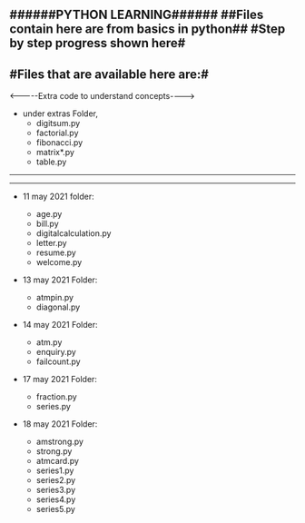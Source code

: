 ######PYTHON LEARNING######
##Files contain here are from basics in python##
#Step by step progress shown here#
--------------------------------------
#Files that are available here are:#
---------------------------------------
<-----Extra code to understand concepts---->
* under extras Folder,
   * digitsum.py
   * factorial.py
   * fibonacci.py
   * matrix*.py
   * table.py
   
----------------------------------------
----------------------------------------

* 11 may 2021 folder:
  * age.py
  * bill.py
  * digitalcalculation.py
  * letter.py
  * resume.py
  * welcome.py
   
* 13 may 2021 Folder:
  * atmpin.py
  * diagonal.py
     
* 14 may 2021 Folder:
  * atm.py
  * enquiry.py
  * failcount.py
     
* 17 may 2021 Folder:
   * fraction.py
   * series.py
      
* 18 may 2021 Folder:
   * amstrong.py
   * strong.py
   * atmcard.py
   * series1.py
   * series2.py
   * series3.py
   * series4.py
   * series5.py
      
     
